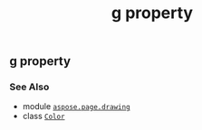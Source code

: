﻿---
title: g property
second_title: Aspose.Page for Python via .NET API References
description: 
type: docs
weight: 590
url: /python-net/aspose.page.drawing/color/g/
is_root: false
---

## g property


### See Also
* module [`aspose.page.drawing`](../../)
* class [`Color`](/page/python-net/aspose.page.drawing/color)
